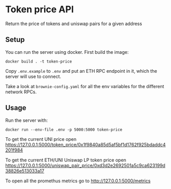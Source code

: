 # Token price API

Return the price of tokens and uniswap pairs for a given address

## Setup

You can run the server using docker. First build the image:

```
docker build . -t token-price
```

Copy `.env.example` to `.env` and put an ETH RPC endpoint in it, which the server will use to connect.

Take a look at `brownie-config.yaml` for all the env variables for the different network RPCs.

## Usage

Run the server with:

```
docker run --env-file .env -p 5000:5000 token-price
```

To get the current UNI price open https://127.0.0.1:5000/token_price/0x1f9840a85d5af5bf1d1762f925bdaddc4201f984

To get the current ETH/UNI Uniswap LP token price open https://127.0.0.1:5000/uniswap_pair_price/0xd3d2e2692501a5c9ca623199d38826e513033a17

To open all the promethus metrics go to http://127.0.0.1:5000/metrics